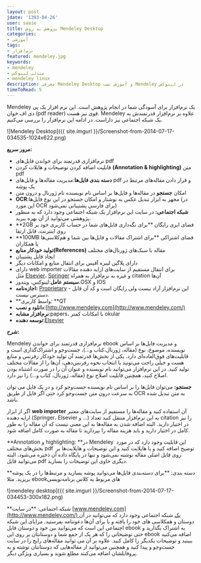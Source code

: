 ```yaml
---
layout: post
jdate: '1393-04-26'
user: saaie
title: پژوهش به روش Mendeley Desktop
categories:
- آموزشی
tags:
- نرم‌افزار
featured: mendeley.jpg
keywords:
- mendeley
- مندلی لینوکس
- mendeley linux
description: معرفی Mendeley Desktop و آموزش نصب Mendeley در لینوکس
timeToRead: 5
---
```


Mendeley یک نرم‌افزار برای آسودگی شما در انجام پژوهش است. این نرم افزار یک پی دی اف خوان (pdf reader) قوی نیز هست. Mendeley علاوه بر نرم‌افزار قدرتمندش به یک شبکه اجتماعی نیز داراست. در ادامه این نرم‌افزار را بررسی می‌کنیم.

![Mendeley Desktop]({{ site.imgurl }}/Screenshot-from-2014-07-17-034535-1024x622.png)

**مرور سریع:**

*   نرم‌افزاری قدرتمند برای خواندن فایل‌های pdf
*   قابلیت اضافه کردن توضیحات و هایلات کردن **(Annotation & highlighting)** متن pdf
*   **دسته بندی فایل‌ها**:مدیریت مقاله‌ها و فایل‌های pdf و قرار دادن مقاله‌های مرتبط در یک پوشه
*   امکان **جستجو** در مقاله‌ها و فایل‌ها بر اساس نام نویسنده نام ژورنال و درون متن
*   **OCR**:مجهز به ابزار تبدیل عکس به نوشتار و امکان جستجو در این نوع فایل‌ها (در این مورد OCR برای فارسی پشتیبانی نمی‌شود)
*   **شبکه اجتماعی:** در سایت این نرم‌افزار یک شبکه اجتماعی وجود دارد که به منظور پژوهشی می‌توانید از آن بهره ببرید.
*   **2GB فضای ابری رایگان **برای نگه‌داری فایل‌های شما در حساب کاربری خود بر روی اینترنت، قابل ارتقا
*   **100MB فضای اشتراکی **برای اشتراک مقالات و فایل‌ها بین شما و هم‌کلاسی‌ها یا همکاران
*   **تولید خودکار منابع(References)** مقاله با سبک‌های ژورنال‌های مختلف
*   ایجاد فایل پشتیبان
*   دارای پلاگین لیبره آفیس برای انتقال منابع و امکانات دیگر
*   دارای web importer برای انتقال مستقیم از سایت‌های ارایه دهنده مقالات مثل [Elsevier](http://en.wikipedia.org/wiki/Elsevier)، [Springer](http://en.wikipedia.org/wiki/Springer_Science%2BBusiness_Media) و غیره به نرم‌افزار به همراه citation آن‌ها
*   **سیستم عامل**:لینوکس، ویندوز،OSX و IOS
*   **اجازه‌نامه:** [Proprietary](http://en.wikipedia.org/wiki/Proprietary_software) - این نرم‌افزار آزاد نیست ولی رایگان است و کد آن قابل دسترس نیست.
*   **واسط کاربری: **QT
*   **دانلود و نصب**:[http://www.mendeley.com](http://www.mendeley.com/)
*   **نرم‌افزار مشابه**:papers، با امکانات کمتر okular
*   **توسعه دهنده**:[Elsevier](http://en.wikipedia.org/wiki/Elsevier)

**شرح:**

Mendeley نرم‌افزاری قدرتمند برای خواندن ebook و مدیریت فایل‌ها بر اساس نویسنده، موضوع، نوع (مقاله، ژورنال،کتاب و...)، جست‌وجو و اشتراک‌گذاری است و قابلیت‌های فوق‌العاده‌ای دارد. یکی از بخش‌ها قدرتمند آن تولید خودکار رفرنس و منابع هست و خیلی راحت می‌تونید با انتخاب نحوه رفرنس‌دهی، آن‌ها را از مقالات مختلف تولید کنید. در این نرم‌افزار می‌توانید نام نویسنده و عنوان آن را در صورت اشتباه بودن اصلاح کنید، همچنین قابلیت اصلاح نوع (مقاله، ژورنال، کتاب و...) را نیز دارد.

**جستجو:** می‌توان فایل‌ها را بر اساس نام نویسنده جست‌وجو کرد و در یک فایل می توان به سرعت درون متن جست‌وجو کرد حتی اگر فایل از طریق OCR به متن تبدیل شده باشد.

اگر از ابزار **web importer** آن استفاده کنید و مقاله‌ها را مستقیم از سایت‌های معتبر ارایه دهنده (Springer، Elsevier و ...) به این نرم‌افزار منتقل کنید تعداد citation را نیز در اختیار دارید. البته اضافه شدن به مقاله‌ها به این معنی نیست که آن مقاله را به طور کامل در اختیار دارید و باید هزینه مقاله را بپردازید تا مقاله به صورت کامل اضافه شود.

**Annotation و highlighting: **در Mendeley  این قابلیت وجود دارد که در مورد بخش‌های مختلف pdf  توضیح اضافه کنید و یا هایلایت کنید و این توضیحات و هایلایت‌ها بر روی فایل اصلی مقاله نوشته نمی‌شود و تنها در پایگاه داده آن ذخیره می‌شود، البته می‌توانید فایل pdf دیگری حاوی این توضیحات را بسازید.

**دسته بندی: **برای دسته‌بندی فایل‌ها می‌توانید پوشه بسازید و مرتبط‌ها را در یک پوشه بریزید. مثلا ebookهای مربوط به کلاس برنامه‌نویسی

![mendeley desktop]({{ site.imgurl }}/Screenshot-from-2014-07-17-034453-300x182.png)

**شبکه اجتماعی: **در سایت [www.mendeley.com](http://www.mendeley.com/) یک شبکه اجتماعی وجود دارد که می‌توانید در آن دوستان و همکلاسی های خود را یافته و یا برای آن‌ها دعوتنامه بفرستید. مزایای این شبکه اجتماعی این است که می‌توانید بین خود و دوستان فایل ebook به اشتراک بگذارید و حتی توضیحاتی را که هر یک از جمع شما و دوستانتان بر روی این ebook اضافه می‌کنید ببینید و توضیحات یکدیگر را کامل کنید. علاوه بر آن می توانید مقاله‌های رایج را در سایت جست‌وجو و پیدا کنید و همچنین می‌توانید از مقاله‌هایی که دوستانتان نوشته و به پروفایلشان اضافه می‌کنند مطلع شوید و بسیاری ویژگی دیگر.